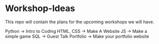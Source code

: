 # Workshop-Ideas
This repo will contain the plans for the upcoming workshops we will have.

Python -> Intro to Coding
HTML, CSS -> Make A Website
JS -> Make a simple game
SQL -> Guest Talk
Portfolio -> Make your portfolio website
